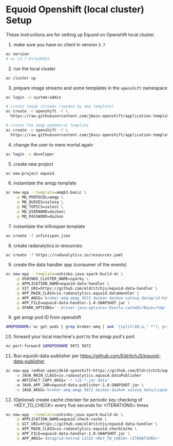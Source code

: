 # Equoid Openshift (local cluster) Setup

These instructions are for setting up Equoid on Openshift local cluster.
1. make sure you have oc client in version `3.7`
```bash
oc version
# oc v3.7.0+7ed6862
```
2. run the local cluster
```bash
oc cluster up
```

3. prepare image streams and some templates in the `openshift` namespace
```bash
oc login -u system:admin
```

```bash
# create image streams (needed by amq template)
oc create -n openshift -f \
  https://raw.githubusercontent.com/jboss-openshift/application-templates/master/jboss-image-streams.json
```

```bash
# create the amqp ephemeral template
oc create -n openshift -f \
  https://raw.githubusercontent.com/jboss-openshift/application-templates/master/amq/amq63-basic.json
```

4. change the user to mere mortal again
```bash
oc login -u developer
```

5. create new project
```bash
oc new-project equoid
```

6. instantiate the amqp template
```bash 
oc new-app --template=amq63-basic \
	-p MQ_PROTOCOL=amqp \
	-p MQ_QUEUES=salesq \
	-p MQ_TOPICS=salest \
   	-p MQ_USERNAME=daikon\
	-p MQ_PASSWORD=daikon
```

7. instantiate the infinispan template
```bash
oc create -f infinispan.json
```

8. create radanalytics.io resources:
```bash
oc create -f https://radanalytics.io/resources.yaml
```

9. create the data handler app (consumer of the events)
```bash
oc new-app --template=oshinko-java-spark-build-dc \
	-p OSHINKO_CLUSTER_NAME=sparky \
	-p APPLICATION_NAME=equoid-data-handler \
	-p GIT_URI=https://github.com/eldritchjs/equoid-data-handler \
	-p APP_MAIN_CLASS=io.radanalytics.equoid.dataHandler \
	-p APP_ARGS='broker-amq-amqp 5672 daikon daikon salesq datagrid-hotrod 11333' \
	-p APP_FILE=equoid-data-handler-1.0-SNAPSHOT.jar \
	-p SPARK_OPTIONS='--driver-java-options=-Dvertx.cacheDirBase=/tmp'
```
9. get amqp pod ID from openshift 
```bash
AMQPODNAME=`oc get pods | grep broker-amq | awk '{split($0,a," *"); print a[1]}'` ``
```

10. forward your local machine's port to the amqp pod's port
```bash
oc port-forward $AMQPODNAME 5672 5672
```
11. Run equoid-data-publisher per https://github.com/EldritchJS/equoid-data-publisher
```bash
oc new-app redhat-openjdk18-openshift~https://github.com/EldritchJS/equoid-data-publisher \
	-e JAVA_MAIN_CLASS=io.radanalytics.equoid.dataPublisher
	-e ARTIFACT_COPY_ARGS='-r lib *.jar data'
	-e JAVA_APP_JAR=equoid-data-publisher-1.0-SNAPSHOT.jar \
	-e JAVA_ARGS='broker-amq-amqp 5672 daikon daikon salesq data/LiquorNames.txt'
```

12. (Optional) create cache checker for periodic key checking of \<KEY\_TO\_CHECK\> every five seconds for \<ITERATIONS\> times
```bash
oc new-app --template=oshinko-java-spark-build-dc \
	-p APPLICATION_NAME=equoid-check-cache \
	-p GIT_URI=https://github.com/eldritchjs/equoid-data-handler \
	-p APP_MAIN_CLASS=io.radanalytics.equoid.checkCache \
	-p APP_FILE=equoid-data-handler-1.0-SNAPSHOT.jar \
	-p APP_ARGS='datagrid-hotrod 11333 <KEY_TO_CHECK> <ITERATIONS>'
```
